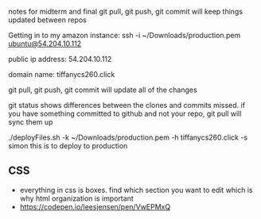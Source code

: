 notes for midterm and final
git pull, git push, git commit will keep things updated between repos

Getting in to my amazon instance: ssh -i ~/Downloads/production.pem ubuntu@54.204.10.112

public ip address: 54.204.10.112

domain name: tiffanycs260.click

git pull, git push, git commit will update all of the changes

git status shows differences between the clones and commits missed. if you have something committed to github and not your repo, git pull will sync them up

./deployFiles.sh -k ~/Downloads/production.pem -h tiffanycs260.click -s simon
this is to deploy to production
## CSS
- everything in css is boxes. find which section you want to edit which is why html organization is important
- https://codepen.io/leesjensen/pen/VwEPMxQ
